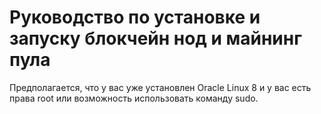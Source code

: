 # Руководство по установке и запуску блокчейн нод и майнинг пула

Предполагается, что у вас уже установлен Oracle Linux 8 и у вас есть права root или возможность использовать команду sudo.
